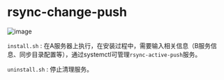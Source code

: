 ﻿# rsync-change-push
 
![image](https://github.com/user-attachments/assets/aa9a3593-c695-4616-92b1-1e7f605169be)

`install.sh` : 在A服务器上执行，在安装过程中，需要输入相关信息（B服务信息、同步目录配置等），通过systemctl可管理`rsync-active-push`服务。

`uninstall.sh` : 停止清理服务。
